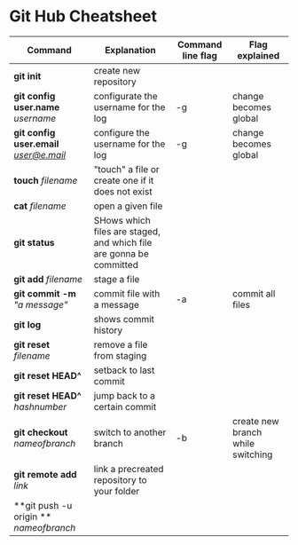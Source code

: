 ﻿


# Git Hub Cheatsheet

|Command|Explanation|Command line flag| Flag explained|
|-|-|-|-|
|**git init**|create new repository | |
|**git config user.name** *username* | configurate the username for the log	|-g | change becomes global
| **git config user.email** *user@e.mail*| configure the username for the log | -g| change becomes global
|**touch** *filename* | "touch" a file or create one if it does not exist  | |
|**cat** *filename* |open a given file | |
| **git status**| SHows which files are staged, and which file are gonna be committed | |
|**git add** *filename* | stage a file | |
| **git commit -m** *"a message"*|commit file with a message | -a| commit all files
|**git log** | shows commit history| |
| **git reset** *filename*  | remove a file from staging | |
|**git reset HEAD^**| setback to last commit||
|**git reset HEAD^** *hashnumber*|jump back to a certain commit||
|**git checkout** *nameofbranch*|switch to another branch|-b |create new branch while switching
|**git remote add** *link*|link a precreated repository to your folder||
|**git push -u origin ** *nameofbranch*|||

